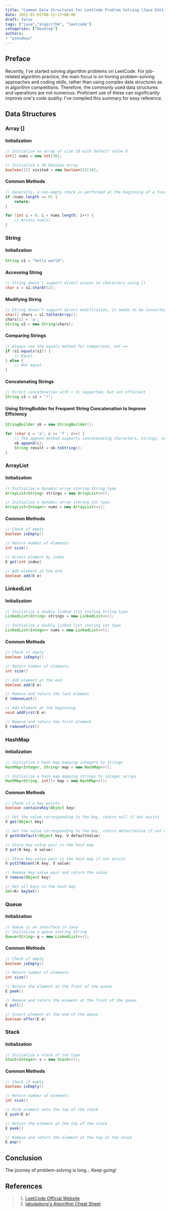 ```yaml
---
title: "Common Data Structures for LeetCode Problem Solving (Java Edition)"
date: 2021-01-01T00:12:17+08:00
draft: false
tags: ["java","algorithm", "leetcode"]
categories: ["Develop"]
authors:
- "pseudoyu"
---
```


## Preface

Recently, I've started solving algorithm problems on LeetCode. For job-related algorithm practice, the main focus is on honing problem-solving approaches and coding skills, rather than using complex data structures as in algorithm competitions. Therefore, the commonly used data structures and operations are not numerous. Proficient use of these can significantly improve one's code quality. I've compiled this summary for easy reference.

## Data Structures

### Array []

#### Initialization

```java
// Initialize an array of size 10 with default value 0
int[] nums = new int[10];

// Initialize a 2D boolean array
boolean[][] visited = new boolean[5][10];
```

#### Common Methods

```java
// Generally, a non-empty check is performed at the beginning of a function, then elements are accessed using index
if (nums.length == 0) {
    return;
}

for (int i = 0; i < nums.length; i++) {
    // Access num[i]
}
```

### String

#### Initialization

```java
String s1 = "hello world";
```

#### Accessing String

```java
// String doesn't support direct access to characters using []
char c = s1.charAt(2);
```

#### Modifying String

```java
// String doesn't support direct modification, it needs to be converted to char[] for modification
char[] chars = s1.toCharArray();
chars[1] = 'a';
String s2 = new String(chars);
```

#### Comparing Strings

```java
// Always use the equals method for comparison, not ==
if (s1.equals(s2)) {
    // Equal
} else {
    // Not equal
}
```

#### Concatenating Strings

```java
// Direct concatenation with + is supported, but not efficient
String s3 = s1 + "!";
```

#### Using StringBuilder for Frequent String Concatenation to Improve Efficiency

```java
StringBuilder sb = new StringBuilder();

for (char c = 'a'; c <= 'f'; c++) {
    // The append method supports concatenating characters, strings, numbers, etc.
    sb.append(c);
    String result = sb.toString();
}
```

### ArrayList

#### Initialization

```java
// Initialize a dynamic array storing String type
ArrayList<String> strings = new ArrayList<>();

// Initialize a dynamic array storing int type
ArrayList<Integer> nums = new ArrayList<>();
```

#### Common Methods

```java
// Check if empty
boolean isEmpty()

// Return number of elements
int size()

// Access element by index
E get(int index)

// Add element at the end
boolean add(E e)
```

### LinkedList

#### Initialization

```java
// Initialize a doubly linked list storing String type
LinkedList<String> strings = new LinkedList<>();

// Initialize a doubly linked list storing int type
LinkedList<Integer> nums = new LinkedList<>();
```

#### Common Methods

```java
// Check if empty
boolean isEmpty()

// Return number of elements
int size()

// Add element at the end
boolean add(E e)

// Remove and return the last element
E removeLast()

// Add element at the beginning
void addFirst(E e)

// Remove and return the first element
E removeFirst()
```

### HashMap

#### Initialization

```java
// Initialize a hash map mapping integers to strings
HashMap<Integer, String> map = new HashMap<>();

// Initialize a hash map mapping strings to integer arrays
HashMap<String, int[]> map = new HashMap<>();
```

#### Common Methods

```java
// Check if a key exists
boolean containsKey(Object key)

// Get the value corresponding to the key, return null if not exists
V get(Object key)

// Get the value corresponding to the key, return defaultValue if not exists
V getOrDefault(Object key, V defaultValue)

// Store key-value pair in the hash map
V put(K key, V value)

// Store key-value pair in the hash map if not exists
V putIfAbsent(K key, V value)

// Remove key-value pair and return the value
V remove(Object key)

// Get all keys in the hash map
Set<K> keySet()
```

### Queue

#### Initialization

```java
// Queue is an interface in Java
// Initialize a queue storing String
Queue<String> q = new LinkedList<>();
```

#### Common Methods

```java
// Check if empty
boolean isEmpty()

// Return number of elements
int size()

// Return the element at the front of the queue
E peek()

// Remove and return the element at the front of the queue
E poll()

// Insert element at the end of the queue
boolean offer(E e)
```

### Stack

#### Initialization

```java
// Initialize a stack of int type
Stack<Integer> s = new Stack<>();
```

#### Common Methods

```java
// Check if empty
boolean isEmpty()

// Return number of elements
int size()

// Push element onto the top of the stack
E push(E e)

// Return the element at the top of the stack
E peek()

// Remove and return the element at the top of the stack
E pop()
```

## Conclusion

The journey of problem-solving is long... Keep going!

## References

> 1. [LeetCode Official Website](https://leetcode.com)
> 2. [labuladong's Algorithm Cheat Sheet](https://github.com/labuladong/fucking-algorithm)